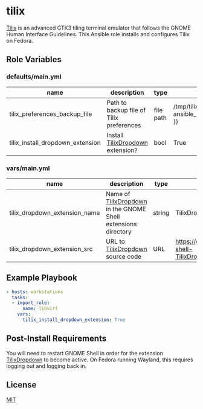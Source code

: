 # tilix

[Tilix][tilix] is an advanced GTK3 tiling terminal emulator that follows the
GNOME Human Interface Guidelines. This Ansible role installs and configures
Tilix on Fedora.

## Role Variables

### defaults/main.yml

|name|description|type|default|
|---|---|---|---|
|tilix_preferences_backup_file|Path to backup file of Tilix preferences|file path|/tmp/tilix_preferences.{{ ansible_date_time.epoch }}|
|tilix_install_dropdown_extension|Install [TilixDropdown][tilix_dropdown] extension?|bool|True|

### vars/main.yml

|name|description|type|default|
|---|---|---|---|
|tilix_dropdown_extension_name|Name of [TilixDropdown][tilix_dropdown] in the GNOME Shell extensions directory|string|TilixDropdown@ivkuzev@gmail.com|
|tilix_dropdown_extension_src|URL to [TilixDropdown][tilix_dropdown] source code|URL|https://github.com/ivoarch/gnome-shell-TilixDropdown/archive/master.zip|

## Example Playbook

```yaml
- hosts: workstations
  tasks:
  - import_role:
      name: libvirt
    vars:
      tilix_install_dropdown_extension: True
```

## Post-Install Requirements

You will need to restart GNOME Shell in order for the extension
[TilixDropdown][tilix_dropdown] to become active. On Fedora running Wayland,
this requires logging out and logging back in.

## License

[MIT](LICENSE)


[tilix]: https://gnunn1.github.io/tilix-web/
[tilix_dropdown]: https://github.com/ivoarch/gnome-shell-TilixDropdown
